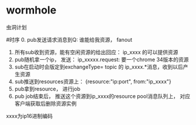 # wormhole
虫洞计划


#时序
0. pub发送请求消息到Q: 谁能给我资源， fanout
1. 所有sub收到资源，能有空闲资源的给出回应： ip_xxxx 的可以提供资源
2. pub随机拿一个ip， 发送： ip_xxxxx.request: 要一个chrome 34版本的资源
3. sub在启动时会版定到exchangeType= topic 的 ip_xxxx.*消息，收到以后产生资源
4. sub推送到resources资源上： {resource:"ip:port", from:"ip_xxxx"}
5. pub拿到resource， 进行job
6. pub job结束后， 推送这个资源到ip_xxxx的resource pool消息队列上， 对应客户端获取后删除资源实例

xxxx为ip16进制编码

